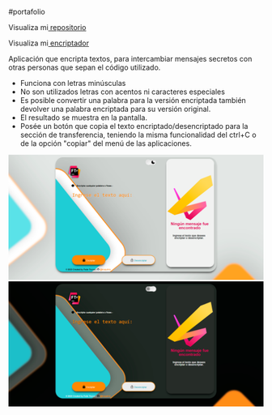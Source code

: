 #portafolio

Visualiza mi<a href="https://github.com/truquinio/alura-challenge-1-Encriptador"> repositorio</a>

Visualiza mi<a href="https://truquinio.github.io/alura-challenge-1-Encriptador/"> encriptador</a>

Aplicación que encripta textos, para intercambiar mensajes secretos con otras personas que sepan el código utilizado.

- Funciona con letras minúsculas
- No son utilizados letras con acentos ni caracteres especiales
- Es posible convertir una palabra para la versión encriptada también devolver una palabra encriptada para su versión original.
- El resultado se muestra en la pantalla.
- Posée un botón que copia el texto encriptado/desencriptado para la sección de transferencia, teniendo la misma funcionalidad del ctrl+C o de la opción "copiar" del menú de las aplicaciones.

![light mode](/Encriptador%20%231.png)
![dark mode](/Encriptador%20%232.png)
